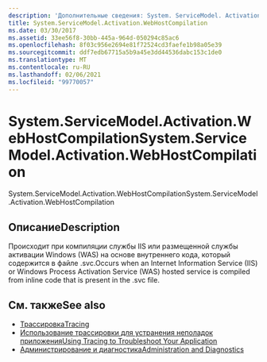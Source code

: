 ```yaml
---
description: 'Дополнительные сведения: System. ServiceModel. Activation. Вебхосткомпилатион'
title: System.ServiceModel.Activation.WebHostCompilation
ms.date: 03/30/2017
ms.assetid: 33ee56f8-30bb-445a-964d-050294c85ac6
ms.openlocfilehash: 8f03c956e2694e81f72524cd3faefe1b98a05e39
ms.sourcegitcommit: ddf7edb67715a5b9a45e3dd44536dabc153c1de0
ms.translationtype: MT
ms.contentlocale: ru-RU
ms.lasthandoff: 02/06/2021
ms.locfileid: "99770057"
---
```

# <a name="systemservicemodelactivationwebhostcompilation"></a><span data-ttu-id="a0304-103">System.ServiceModel.Activation.WebHostCompilation</span><span class="sxs-lookup"><span data-stu-id="a0304-103">System.ServiceModel.Activation.WebHostCompilation</span></span>

<span data-ttu-id="a0304-104">System.ServiceModel.Activation.WebHostCompilation</span><span class="sxs-lookup"><span data-stu-id="a0304-104">System.ServiceModel.Activation.WebHostCompilation</span></span>  
  
## <a name="description"></a><span data-ttu-id="a0304-105">Описание</span><span class="sxs-lookup"><span data-stu-id="a0304-105">Description</span></span>  

 <span data-ttu-id="a0304-106">Происходит при компиляции службы IIS или размещенной службы активации Windows (WAS) на основе внутреннего кода, который содержится в файле .svc.</span><span class="sxs-lookup"><span data-stu-id="a0304-106">Occurs when an Internet Information Service (IIS) or Windows Process Activation Service (WAS) hosted service is compiled from inline code that is present in the .svc file.</span></span>  
  
## <a name="see-also"></a><span data-ttu-id="a0304-107">См. также</span><span class="sxs-lookup"><span data-stu-id="a0304-107">See also</span></span>

- [<span data-ttu-id="a0304-108">Трассировка</span><span class="sxs-lookup"><span data-stu-id="a0304-108">Tracing</span></span>](index.md)
- [<span data-ttu-id="a0304-109">Использование трассировки для устранения неполадок приложения</span><span class="sxs-lookup"><span data-stu-id="a0304-109">Using Tracing to Troubleshoot Your Application</span></span>](using-tracing-to-troubleshoot-your-application.md)
- [<span data-ttu-id="a0304-110">Администрирование и диагностика</span><span class="sxs-lookup"><span data-stu-id="a0304-110">Administration and Diagnostics</span></span>](../index.md)
